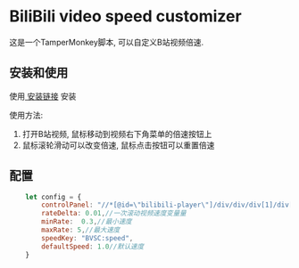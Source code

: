# BiliBili video speed customizer

这是一个TamperMonkey脚本, 可以自定义B站视频倍速.

## 安装和使用

使用[ 安装链接](https://greasyfork.org/zh-CN/scripts/462640-bilibili-video-speed-customizer) 安装

使用方法:

1. 打开B站视频, 鼠标移动到视频右下角菜单的倍速按钮上
2. 鼠标滚轮滑动可以改变倍速, 鼠标点击按钮可以重置倍速

## 配置

```js
    let config = {
        controlPanel: "//*[@id=\"bilibili-player\"]/div/div/div[1]/div[1]/div[10]/div[2]/div[2]/div[3]",
        rateDelta: 0.01,//一次滚动视频速度变量量
        minRate:  0.3,//最小速度
        maxRate: 5,//最大速度
        speedKey: "BVSC:speed",
        defaultSpeed: 1.0//默认速度
    }
```
